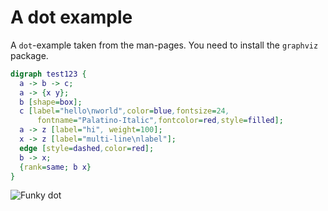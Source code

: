 # A dot example

A `dot`-example taken from the man-pages. You need to install the `graphviz` package.


```dot
digraph test123 {
  a -> b -> c;
  a -> {x y};
  b [shape=box];
  c [label="hello\nworld",color=blue,fontsize=24,
      fontname="Palatino-Italic",fontcolor=red,style=filled];
  a -> z [label="hi", weight=100];
  x -> z [label="multi-line\nlabel"];
  edge [style=dashed,color=red];
  b -> x;
  {rank=same; b x}
}
```


![Funky dot](http://db.yihui.name/knitr-examples/figure/057-engine-dot-dot-ex-1.png) 
